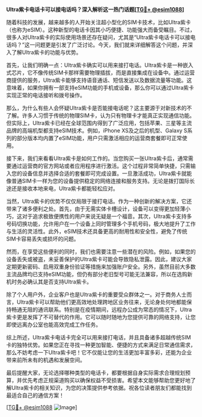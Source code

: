 **Ultra紫卡电话卡可以接电话吗？深入解析这一热门话题[[TG💪+ @esim1088](https://t.me/s/esim1088)]**

随着科技的发展，越来越多的人开始关注超小型化的SIM卡技术，比如Ultra紫卡（也称为eSIM）。这种新型的电话卡因其小巧便捷、功能强大而备受瞩目。不过，很多人对Ultra紫卡的实际使用场景还存在疑问，尤其是“Ultra紫卡电话卡可以接电话吗？”这一问题更是引发了广泛讨论。今天，我们就来详细解答这个问题，并深入了解Ultra紫卡的功能与优势。

首先，让我们明确一点：Ultra紫卡确实可以用来接打电话。Ultra紫卡是一种嵌入式芯片，它不像传统SIM卡那样需要物理插拔，而是直接集成在设备中。通过运营商提供的服务，Ultra紫卡能够支持语音通话、短信发送以及数据流量等功能。这意味着，如果你拥有一部支持eSIM功能的手机或设备，那么你可以通过Ultra紫卡实现正常的电话接听和拨号操作。

那么，为什么有些人会怀疑Ultra紫卡是否能接电话呢？这主要源于对新技术的不了解。许多人习惯于传统的物理SIM卡，认为只有物理卡才能真正实现通信功能。但实际上，Ultra紫卡已经在全球范围内得到了广泛应用，包括苹果、三星等主流品牌的高端机型都支持eSIM技术。例如，iPhone XS及之后的机型、Galaxy S系列的部分版本均内置了eSIM功能，用户只需激活相应的运营商套餐即可正常使用。

接下来，我们来看看Ultra紫卡是如何工作的。当您购买一张Ultra紫卡后，通常需要通过运营商的官方网站或者应用程序进行激活。这个过程非常简单快捷，只需输入您的设备信息并选择合适的套餐即可完成设置。一旦激活成功，Ultra紫卡就能像普通SIM卡一样为您的设备提供稳定的网络连接和服务支持。无论是拨打国际长途还是接收本地来电，Ultra紫卡都能轻松应对。

当然，Ultra紫卡的优势不仅仅局限于接打电话。作为一种创新的解决方案，它还带来了诸多便利之处。首先，由于无需实体卡槽设计，设备可以变得更加轻薄小巧，这对于追求极致便携性的用户来说无疑是一个福音。其次，Ultra紫卡支持多号码切换功能，允许用户在一个设备上同时管理多个手机号码，极大地提升了工作与生活的灵活性。此外，eSIM技术还具备更高的耐用性和安全性，避免了传统SIM卡容易丢失或损坏的问题。

然而，在享受这些便利的同时，我们也需要注意一些潜在的风险。例如，如果您的设备丢失或被盗，未妥善保护的Ultra紫卡可能会导致隐私泄露。因此，建议大家定期更新密码、启用双重身份验证等措施来加强账户安全。另外，虽然目前大多数主流品牌均已支持eSIM功能，但仍有部分老旧型号可能无法兼容，所以在选购新机时务必确认其是否支持Ultra紫卡。

除了个人用户外，企业客户也是Ultra紫卡的重要受众群体之一。对于商务人士而言，Ultra紫卡可以帮助他们更高效地处理跨地区业务往来，无论身处何地都能保持畅通无阻的通讯联系。特别是在疫情期间，远程办公成为常态的情况下，Ultra紫卡更是发挥了不可替代的作用。它可以随时随地为您提供可靠的网络支持，让您即使远离办公室也能高效完成工作任务。

综上所述，Ultra紫卡电话卡完全可以用来接打电话，并且具备诸多超越传统SIM卡的独特优势。如果您正在寻找一种更加智能、便捷的方式来满足日常通信需求，那么不妨考虑一下Ultra紫卡吧！它不仅能让您的生活更加丰富多彩，还能为企业带来前所未有的机遇和发展空间。

最后提醒大家，无论选择哪种类型的电话卡，都要根据自身实际需求合理规划预算，并优先考虑正规渠道购买以确保权益不受损害。希望本文能够帮助您更好地了解Ultra紫卡的相关知识，为您的决策提供参考依据。祝各位读者朋友们都能找到最适合自己的通信方案！

[[TG💪+ @esim1088](https://t.me/s/esim1088) ![Image](https://i.postimg.cc/4NQfJmqS/Snipaste-2025-05-13-00-14-12.png)]